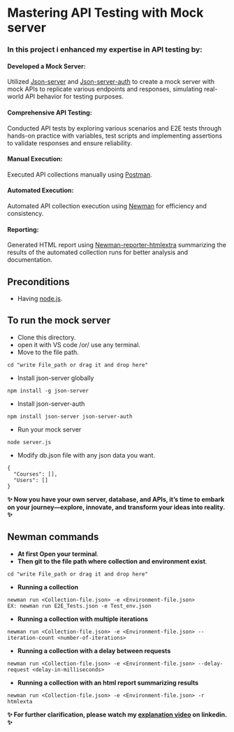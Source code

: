 # Mastering API Testing with Mock server
### In this project i enhanced my expertise in API testing by:
#### Developed a Mock Server:
Utilized [Json-server](https://www.npmjs.com/package/json-server) and [Json-server-auth](https://www.npmjs.com/package/json-server-auth) to create a mock server with mock APIs to replicate various endpoints and responses, simulating real-world API behavior for testing purposes.
#### Comprehensive API Testing:
Conducted API tests by exploring various scenarios and E2E tests through hands-on practice with variables, test scripts and implementing assertions to validate responses and ensure reliability.
#### Manual Execution:
Executed API collections manually using [Postman](https://www.postman.com/downloads/).
#### Automated Execution:
Automated API collection execution using [Newman](https://www.npmjs.com/package/newman) for efficiency and consistency.
#### Reporting:
Generated HTML report using [Newman-reporter-htmlextra](https://www.npmjs.com/package/newman-reporter-htmlextra) summarizing the results of the automated collection runs for better analysis and documentation.
## Preconditions
- Having [node.js](https://nodejs.org/en/download).

## To run the mock server
- Clone this directory.
- open it with VS code /or/ use any terminal.
- Move to the file path.
```
cd "write File_path or drag it and drop here"
```
- Install json-server globally
```
npm install -g json-server
```
- Install json-server-auth
```
npm install json-server json-server-auth
```
- Run your mock server
```
node server.js
```
- Modify db.json file with any json data you want.
```
{
  "Courses": [],
  "Users": []
}
```

**✨ Now you have your own server, database, and APIs, it’s time to embark on your journey—explore, innovate, and transform your ideas into reality. ✨**
## Newman commands
- **At first Open your terminal**.
- **Then git to the file path where collection and environment exist**.
```
cd "write File_path or drag it and drop here"
```
- **Running a collection**
```
newman run <Collection-file.json> -e <Environment-file.json>
EX: newman run E2E_Tests.json -e Test_env.json
```
- **Running a collection with multiple iterations**
```
newman run <Collection-file.json> -e <Environment-file.json> --iteration-count <number-of-iterations>
```
- **Running a collection with a delay between requests**
```
newman run <Collection-file.json> -e <Environment-file.json> --delay-request <delay-in-milliseconds>
```
- **Running a collection with an html report summarizing results**
```
newman run <Collection-file.json> -e <Environment-file.json> -r htmlexta
```
**✨ For further clarification, please watch my [explanation video](https://www.linkedin.com/posts/mohammed-samir-2a6544243_new-milestone-achieved-im-thrilled-activity-7280663734950219776-jlo2?utm_source=share&utm_medium=member_desktop) on linkedin. ✨**
